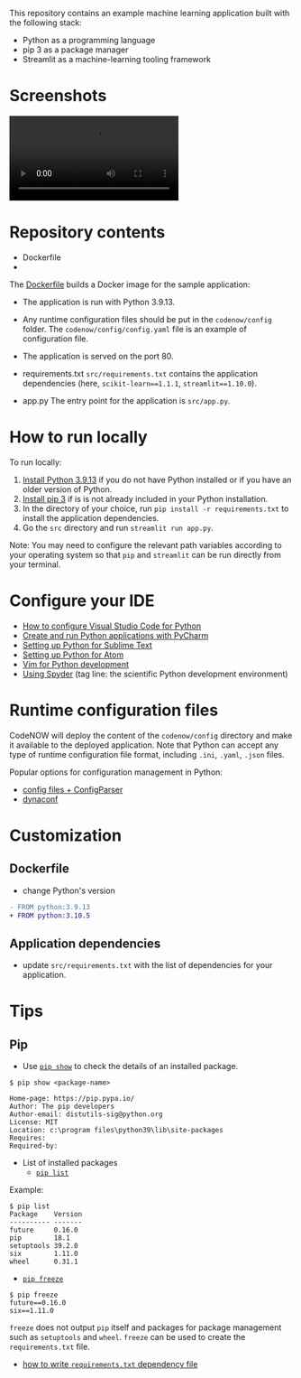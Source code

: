 This repository contains an example machine learning application built with the following stack:
- Python as a programming language
- pip 3 as a package manager
- Streamlit as a machine-learning tooling framework

# Screenshots
![](./streamlit-app-2022-06-10-17-06-60.webm)

# Repository contents
- Dockerfile
- 
The [Dockerfile](./Dockerfile) builds a Docker image for the sample application:
- The application is run with Python 3.9.13.
- Any runtime configuration files should be put in the `codenow/config` folder. The `codenow/config/config.yaml` file is an example of configuration file. 
- The application is served on the port 80.

- requirements.txt
`src/requirements.txt` contains the application dependencies (here, `scikit-learn==1.1.1`, `streamlit==1.10.0`). 

- app.py
The entry point for the application is `src/app.py`.

# How to run locally
To run locally:

1. [Install Python 3.9.13](https://www.python.org/downloads/) if you do not have Python installed or if you have an older version of Python.
2. [Install pip 3](https://pip.pypa.io/en/stable/installation/) if is is not already included in your Python installation.
3. In the directory of your choice, run `pip install -r requirements.txt` to install the application dependencies.
4. Go the `src` directory and run `streamlit run app.py`.

Note: You may need to configure the relevant path variables according to your operating system so that `pip` and `streamlit` can be run directly from your terminal.

# Configure your IDE
- [How to configure Visual Studio Code for Python](https://code.visualstudio.com/docs/python/python-tutorial)
- [Create and run Python applications with PyCharm](https://www.jetbrains.com/help/pycharm/creating-and-running-your-first-python-project.html)
- [Setting up Python for Sublime Text](https://www.youtube.com/watch?v=xFciV6Ew5r4)
- [Setting up Python for Atom](https://www.youtube.com/watch?v=DjEuROpsvp4&t=633s "Setting up a Python Development Environment in Atom")
- [Vim for Python development](https://stackabuse.com/vim-for-python-development/ "Vim for Python development")
- [Using Spyder](https://docs.spyder-ide.org/current/quickstart.html) (tag line: the scientific Python development environment)

# Runtime configuration files
CodeNOW will deploy the content of the `codenow/config` directory and make it available to the deployed application. Note that Python can accept any type of runtime configuration file format, including `.ini`, `.yaml`, `.json` files.

Popular options for configuration management in Python:
- [config files + ConfigParser](https://zetcode.com/python/configparser/)
- [dynaconf](https://www.dynaconf.com/)


# Customization
## Dockerfile
- change Python's version

```diff
- FROM python:3.9.13
+ FROM python:3.10.5
```

## Application dependencies
- update `src/requirements.txt` with the list of dependencies for your application.

# Tips
## Pip
- Use [`pip show`](https://pip.pypa.io/en/stable/cli/pip_show/) to check the details of an installed package.

```shell
$ pip show <package-name>

Home-page: https://pip.pypa.io/
Author: The pip developers
Author-email: distutils-sig@python.org
License: MIT
Location: c:\program files\python39\lib\site-packages
Requires:
Required-by:
```

- List of installed packages
  - [`pip list`](https://pip.pypa.io/en/stable/cli/pip_list/)

Example:
```shell
$ pip list
Package    Version
---------- -------
future     0.16.0
pip        18.1
setuptools 39.2.0
six        1.11.0
wheel      0.31.1
```


- [`pip freeze`](https://pip.pypa.io/en/stable/cli/pip_freeze/)

```
$ pip freeze
future==0.16.0
six==1.11.0
```

`freeze`  does not output  `pip`  itself and packages for package management such as  `setuptools`  and  `wheel`. `freeze` can be used to create  the `requirements.txt` file.

  - [how to write `requirements.txt` dependency file](https://note.nkmk.me/en/python-pip-install-requirements/)

